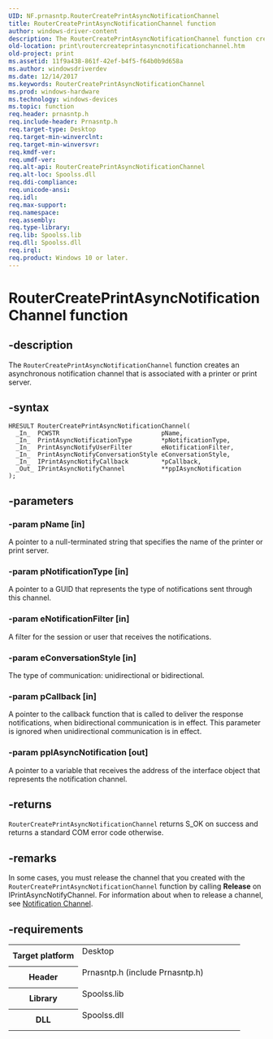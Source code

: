 ```yaml
---
UID: NF.prnasntp.RouterCreatePrintAsyncNotificationChannel
title: RouterCreatePrintAsyncNotificationChannel function
author: windows-driver-content
description: The RouterCreatePrintAsyncNotificationChannel function creates an asynchronous notification channel that is associated with a printer or print server.
old-location: print\routercreateprintasyncnotificationchannel.htm
old-project: print
ms.assetid: 11f9a438-861f-42ef-b4f5-f64b0b9d658a
ms.author: windowsdriverdev
ms.date: 12/14/2017
ms.keywords: RouterCreatePrintAsyncNotificationChannel
ms.prod: windows-hardware
ms.technology: windows-devices
ms.topic: function
req.header: prnasntp.h
req.include-header: Prnasntp.h
req.target-type: Desktop
req.target-min-winverclnt: 
req.target-min-winversvr: 
req.kmdf-ver: 
req.umdf-ver: 
req.alt-api: RouterCreatePrintAsyncNotificationChannel
req.alt-loc: Spoolss.dll
req.ddi-compliance: 
req.unicode-ansi: 
req.idl: 
req.max-support: 
req.namespace: 
req.assembly: 
req.type-library: 
req.lib: Spoolss.lib
req.dll: Spoolss.dll
req.irql: 
req.product: Windows 10 or later.
---
```


# RouterCreatePrintAsyncNotificationChannel function



## -description
The <code>RouterCreatePrintAsyncNotificationChannel</code> function creates an asynchronous notification channel that is associated with a printer or print server.



## -syntax

````
HRESULT RouterCreatePrintAsyncNotificationChannel(
  _In_  PCWSTR                            pName,
  _In_  PrintAsyncNotificationType        *pNotificationType,
  _In_  PrintAsyncNotifyUserFilter        eNotificationFilter,
  _In_  PrintAsyncNotifyConversationStyle eConversationStyle,
  _In_  IPrintAsyncNotifyCallback         *pCallback,
  _Out_ IPrintAsyncNotifyChannel          **ppIAsyncNotification
);
````


## -parameters

### -param pName [in]

A pointer to a null-terminated string that specifies the name of the printer or print server.


### -param pNotificationType [in]

A pointer to a GUID that represents the type of notifications sent through this channel.


### -param eNotificationFilter [in]

A filter for the session or user that receives the notifications.


### -param eConversationStyle [in]

The type of communication: unidirectional or bidirectional.


### -param pCallback [in]

A pointer to the callback function that is called to deliver the response notifications, when bidirectional communication is in effect. This parameter is ignored when unidirectional communication is in effect.


### -param ppIAsyncNotification [out]

A pointer to a variable that receives the address of the interface object that represents the notification channel.


## -returns
<code>RouterCreatePrintAsyncNotificationChannel</code> returns S_OK on success and returns a standard COM error code otherwise.


## -remarks
In some cases, you must release the channel that you created with the <code>RouterCreatePrintAsyncNotificationChannel</code> function by calling <b>Release</b> on IPrintAsyncNotifyChannel. For information about when to release a channel, see <a href="https://msdn.microsoft.com/3161342a-0737-4f3b-bb16-32d6949bceea">Notification Channel</a>.


## -requirements
<table>
<tr>
<th width="30%">
Target platform

</th>
<td width="70%">
<dl>
<dt>Desktop</dt>
</dl>
</td>
</tr>
<tr>
<th width="30%">
Header

</th>
<td width="70%">
<dl>
<dt>Prnasntp.h (include Prnasntp.h)</dt>
</dl>
</td>
</tr>
<tr>
<th width="30%">
Library

</th>
<td width="70%">
<dl>
<dt>Spoolss.lib</dt>
</dl>
</td>
</tr>
<tr>
<th width="30%">
DLL

</th>
<td width="70%">
<dl>
<dt>Spoolss.dll</dt>
</dl>
</td>
</tr>
</table>